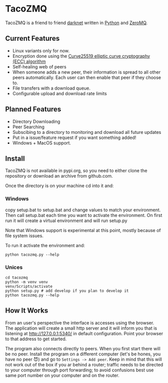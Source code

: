 TacoZMQ
=======

TacoZMQ is a friend to friend [darknet](http://en.wikipedia.org/wiki/Darknet_%28file_sharing%29) written in [Python](http://www.python.org) and [ZeroMQ](http://www.zeromq.org).

Current Features
----------------

 * Linux variants only for now.
 * Encryption done using the [Curve25519 elliptic curve cryptography (ECC) algorithm](http://en.wikipedia.org/wiki/Curve25519)
 * Self-healing web of peers
  * When someone adds a new peer, their information is spread to all other peers automatically. Each user can then enable that peer if they choose to.
 * File transfers with a download queue.
 * Configurable upload and download rate limits

Planned Features
----------------

 * Directory Downloading
 * Peer Searching
 * Subscibing to a directory to monitoring and download all future updates
 * Put in a issue/feature request if you want something added!
 * Windows + MacOS support.

Install
-------

TacoZMQ is not available in pypi.org, so you need to either clone the
repository or download an archive from github.com.

Once the directory is on your machine cd into it and:

### Windows

copy setup.bat to setup.bat and change values to match your environment.
Then call setup.bat each time you want to activate the environment.
On first run it will create a virtual environment and will run setup.py

Note that Windows support is experimental at this point, mostly 
because of file system issues.

To run it activate the environment and:

    python tacozmq.py --help
    
### Unices

    cd tacozmq
    python -m venv venv
    venv/Scripts/activate
    python setup.py # add develop if you plan to develop it
    python tacozmq.py --help


How It Works
------------

From an user's perspective the interface is accesses using the browser.
The application will create a small http server and it will inform you
that is listening at http://127.0.0.1:5340/ in  default configuration.
Point your browser to that address to get started.

The program also connects directly to peers. When you first start there will
be no peer. Install the program on a different computer (let's be hones, 
you have no peer :smiling_imp:) and go to `Settings -> Add peer`. Keep in mind
that this will not work out of the box if you ar behind a router; traffic
needs to be directed to your computer through port forwarding; to avoid 
confusions best use same port number on your computer and on the router.
